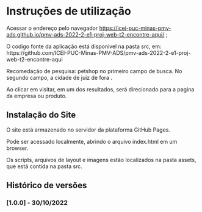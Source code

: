 # Instruções de utilização

Acessar o endereço pelo navegador https://icei-puc-minas-pmv-ads.github.io/pmv-ads-2022-2-e1-proj-web-t2-encontre-aqui/ ;

<p>O codigo fonte da aplicação está disponivel na pasta src, em: https://github.com/ICEI-PUC-Minas-PMV-ADS/pmv-ads-2022-2-e1-proj-web-t2-encontre-aqui </p>
<p>Recomedação de pesquisa: petshop no primeiro campo de busca. No segundo campo, a cidade de juiz de fora .</p>

Ao clicar em visitar, em um dos resultados, será direcionado para a pagina da empresa ou produto.

## Instalação do Site

<p>O site está armazenado no servidor da plataforma GitHub Pages.</p>
<p>Pode ser acessado localmente, abrindo o arquivo index.html em um browser. </p>
<p>Os scripts, arquivos de layout e imagens estão localizados na pasta assets, que está contida na pasta src.</p>

## Histórico de versões

### [1.0.0] - 30/10/2022
